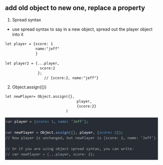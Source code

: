 ## add old object to new one, replace a property

1. Spread syntax

- use spread syntax to say in a new object, spread out the player object into it

```
let player = {score: 1
              name:"jeff"
              }

let player2 = {...player,
                score:2
               };
                  // {score:2, name:"jeff"}
```

2. Object.assign({})

```
let newPlayer= Object.assign({},
                                 player,
                                 {score:2}
                            )
```

![Alt text](image-13.png)
